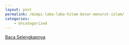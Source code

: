 ```yaml
---
layout: post
permalink: /mimpi-laba-laba-hitam-besar-menurut-islam/
categories:
    - Uncategorized
---
```


[Baca Selengkapnya](/07)